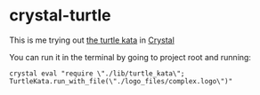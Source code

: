 # crystal-turtle

This is me trying out [the turtle kata](https://github.com/jaimerump/turtle-kata) in [Crystal](http://crystal-lang.org/)

You can run it in the terminal by going to project root and running:

`crystal eval "require \"./lib/turtle_kata\"; TurtleKata.run_with_file(\"./logo_files/complex.logo\")"`